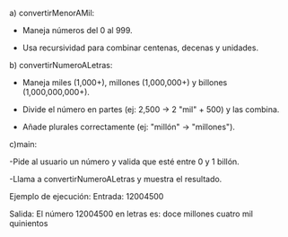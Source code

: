 a) convertirMenorAMil:

- Maneja números del 0 al 999.

- Usa recursividad para combinar centenas, decenas y unidades.

b) convertirNumeroALetras:

- Maneja miles (1,000+), millones (1,000,000+) y billones (1,000,000,000+).

- Divide el número en partes (ej: 2,500 → 2 "mil" + 500) y las combina.

- Añade plurales correctamente (ej: "millón" → "millones").

c)main:

-Pide al usuario un número y valida que esté entre 0 y 1 billón.

-Llama a convertirNumeroALetras y muestra el resultado.





Ejemplo de ejecución:
Entrada:
12004500

Salida:
El número 12004500 en letras es: doce millones cuatro mil quinientos

